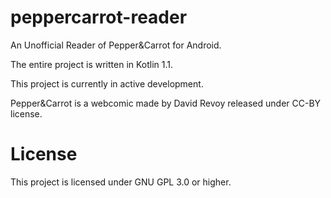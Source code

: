 # peppercarrot-reader
An Unofficial Reader of Pepper&amp;Carrot for Android.

The entire project is written in Kotlin 1.1.

This project is currently in active development.

Pepper&Carrot is a webcomic made by David Revoy released under CC-BY license.

# License
This project is licensed under GNU GPL 3.0 or higher.
